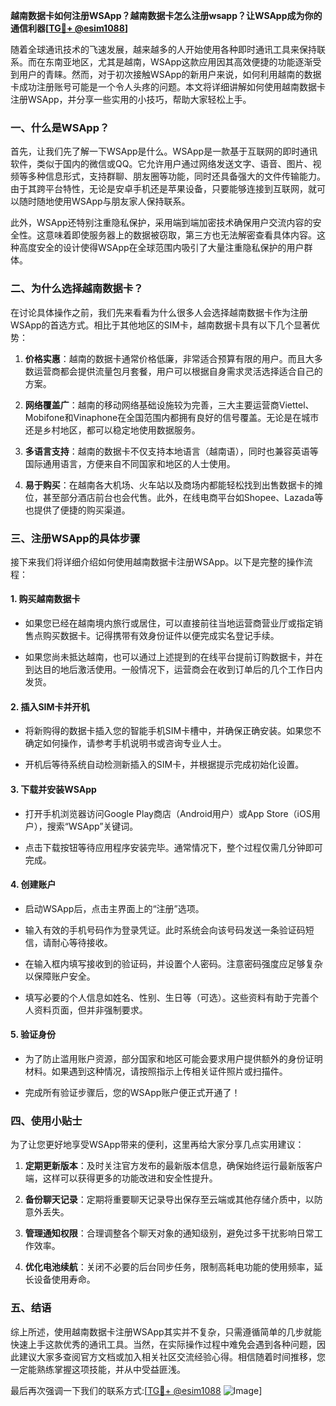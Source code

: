**越南数据卡如何注册WSApp？越南数据卡怎么注册wsapp？让WSApp成为你的通信利器[[TG💪+ @esim1088](https://t.me/s/esim1088)]**

随着全球通讯技术的飞速发展，越来越多的人开始使用各种即时通讯工具来保持联系。而在东南亚地区，尤其是越南，WSApp这款应用因其高效便捷的功能逐渐受到用户的青睐。然而，对于初次接触WSApp的新用户来说，如何利用越南的数据卡成功注册账号可能是一个令人头疼的问题。本文将详细讲解如何使用越南数据卡注册WSApp，并分享一些实用的小技巧，帮助大家轻松上手。

### 一、什么是WSApp？

首先，让我们先了解一下WSApp是什么。WSApp是一款基于互联网的即时通讯软件，类似于国内的微信或QQ。它允许用户通过网络发送文字、语音、图片、视频等多种信息形式，支持群聊、朋友圈等功能，同时还具备强大的文件传输能力。由于其跨平台特性，无论是安卓手机还是苹果设备，只要能够连接到互联网，就可以随时随地使用WSApp与朋友家人保持联系。

此外，WSApp还特别注重隐私保护，采用端到端加密技术确保用户交流内容的安全性。这意味着即使服务器上的数据被窃取，第三方也无法解密查看具体内容。这种高度安全的设计使得WSApp在全球范围内吸引了大量注重隐私保护的用户群体。

### 二、为什么选择越南数据卡？

在讨论具体操作之前，我们先来看看为什么很多人会选择越南数据卡作为注册WSApp的首选方式。相比于其他地区的SIM卡，越南数据卡具有以下几个显著优势：

1. **价格实惠**：越南的数据卡通常价格低廉，非常适合预算有限的用户。而且大多数运营商都会提供流量包月套餐，用户可以根据自身需求灵活选择适合自己的方案。
   
2. **网络覆盖广**：越南的移动网络基础设施较为完善，三大主要运营商Viettel、Mobifone和Vinaphone在全国范围内都拥有良好的信号覆盖。无论是在城市还是乡村地区，都可以稳定地使用数据服务。
   
3. **多语言支持**：越南的数据卡不仅支持本地语言（越南语），同时也兼容英语等国际通用语言，方便来自不同国家和地区的人士使用。
   
4. **易于购买**：在越南各大机场、火车站以及商场内都能轻松找到出售数据卡的摊位，甚至部分酒店前台也会代售。此外，在线电商平台如Shopee、Lazada等也提供了便捷的购买渠道。

### 三、注册WSApp的具体步骤

接下来我们将详细介绍如何使用越南数据卡注册WSApp。以下是完整的操作流程：

#### 1. 购买越南数据卡

- 如果您已经在越南境内旅行或居住，可以直接前往当地运营商营业厅或指定销售点购买数据卡。记得携带有效身份证件以便完成实名登记手续。
  
- 如果您尚未抵达越南，也可以通过上述提到的在线平台提前订购数据卡，并在到达目的地后激活使用。一般情况下，运营商会在收到订单后的几个工作日内发货。

#### 2. 插入SIM卡并开机

- 将新购得的数据卡插入您的智能手机SIM卡槽中，并确保正确安装。如果您不确定如何操作，请参考手机说明书或咨询专业人士。
  
- 开机后等待系统自动检测新插入的SIM卡，并根据提示完成初始化设置。

#### 3. 下载并安装WSApp

- 打开手机浏览器访问Google Play商店（Android用户）或App Store（iOS用户），搜索“WSApp”关键词。
  
- 点击下载按钮等待应用程序安装完毕。通常情况下，整个过程仅需几分钟即可完成。

#### 4. 创建账户

- 启动WSApp后，点击主界面上的“注册”选项。
  
- 输入有效的手机号码作为登录凭证。此时系统会向该号码发送一条验证码短信，请耐心等待接收。
  
- 在输入框内填写接收到的验证码，并设置个人密码。注意密码强度应足够复杂以保障账户安全。
  
- 填写必要的个人信息如姓名、性别、生日等（可选）。这些资料有助于完善个人资料页面，但并非强制要求。

#### 5. 验证身份

- 为了防止滥用账户资源，部分国家和地区可能会要求用户提供额外的身份证明材料。如果遇到这种情况，请按照指示上传相关证件照片或扫描件。
  
- 完成所有验证步骤后，您的WSApp账户便正式开通了！

### 四、使用小贴士

为了让您更好地享受WSApp带来的便利，这里再给大家分享几点实用建议：

1. **定期更新版本**：及时关注官方发布的最新版本信息，确保始终运行最新版客户端，这样可以获得更多的功能改进和安全性提升。
   
2. **备份聊天记录**：定期将重要聊天记录导出保存至云端或其他存储介质中，以防意外丢失。
   
3. **管理通知权限**：合理调整各个聊天对象的通知级别，避免过多干扰影响日常工作效率。
   
4. **优化电池续航**：关闭不必要的后台同步任务，限制高耗电功能的使用频率，延长设备使用寿命。

### 五、结语

综上所述，使用越南数据卡注册WSApp其实并不复杂，只需遵循简单的几步就能快速上手这款优秀的通讯工具。当然，在实际操作过程中难免会遇到各种问题，因此建议大家多查阅官方文档或加入相关社区交流经验心得。相信随着时间推移，您一定能熟练掌握这项技能，并从中受益匪浅。

最后再次强调一下我们的联系方式:[[TG💪+ @esim1088](https://t.me/s/esim1088) ![Image](https://i.postimg.cc/4NQfJmqS/Snipaste-2025-05-13-00-14-12.png)]